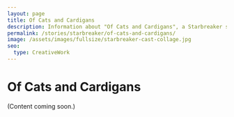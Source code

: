 ```yaml
---
layout: page
title: Of Cats and Cardigans
description: Information about "Of Cats and Cardigans", a Starbreaker story by Matthew Graybosch.
permalink: /stories/starbreaker/of-cats-and-cardigans/
image: /assets/images/fullsize/starbreaker-cast-collage.jpg
seo:
  type: CreativeWork 
---
```

# Of Cats and Cardigans

(Content coming soon.)